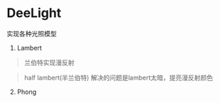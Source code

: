 # DeeLight
实现各种光照模型

1. Lambert
> 兰伯特实现漫反射

> half lambert(半兰伯特)
> 解决的问题是lambert太暗，提亮漫反射颜色 

2. Phong
